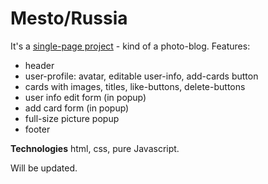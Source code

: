 # Mesto/Russia

It's a [single-page project](https://andreyryab.github.io/mesto/index.html) - kind of a photo-blog.
Features:

* header
* user-profile: avatar, editable user-info, add-cards button
* cards with images, titles, like-buttons, delete-buttons
* user info edit form (in popup)
* add card form (in popup)
* full-size picture popup
* footer

**Technologies**
html, css, pure Javascript.

Will be updated.
